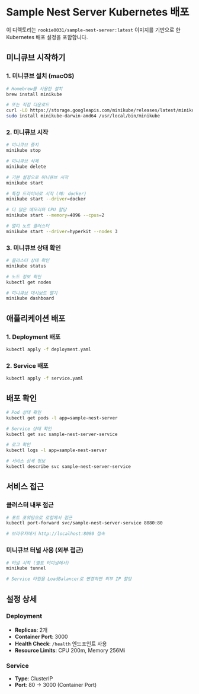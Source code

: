 # Sample Nest Server Kubernetes 배포

이 디렉토리는 `rookie0031/sample-nest-server:latest` 이미지를 기반으로 한 Kubernetes 배포 설정을 포함합니다.

## 미니큐브 시작하기

### 1. 미니큐브 설치 (macOS)

```bash
# Homebrew를 사용한 설치
brew install minikube

# 또는 직접 다운로드
curl -LO https://storage.googleapis.com/minikube/releases/latest/minikube-darwin-amd64
sudo install minikube-darwin-amd64 /usr/local/bin/minikube
```

### 2. 미니큐브 시작

```bash
# 미니큐브 중지
minikube stop

# 미니큐브 삭제
minikube delete

# 기본 설정으로 미니큐브 시작
minikube start

# 특정 드라이버로 시작 (예: docker)
minikube start --driver=docker

# 더 많은 메모리와 CPU 할당
minikube start --memory=4096 --cpus=2

# 멀티 노드 클러스터
minikube start --driver=hyperkit --nodes 3
```



### 3. 미니큐브 상태 확인

```bash
# 클러스터 상태 확인
minikube status

# 노드 정보 확인
kubectl get nodes

# 미니큐브 대시보드 열기
minikube dashboard
```

## 애플리케이션 배포

### 1. Deployment 배포

```bash
kubectl apply -f deployment.yaml
```

### 2. Service 배포

```bash
kubectl apply -f service.yaml
```

## 배포 확인

```bash
# Pod 상태 확인
kubectl get pods -l app=sample-nest-server

# Service 상태 확인
kubectl get svc sample-nest-server-service

# 로그 확인
kubectl logs -l app=sample-nest-server

# 서비스 상세 정보
kubectl describe svc sample-nest-server-service
```

## 서비스 접근

### 클러스터 내부 접근
```bash
# 포트 포워딩으로 로컬에서 접근
kubectl port-forward svc/sample-nest-server-service 8080:80

# 브라우저에서 http://localhost:8080 접속
```

### 미니큐브 터널 사용 (외부 접근)
```bash
# 터널 시작 (별도 터미널에서)
minikube tunnel

# Service 타입을 LoadBalancer로 변경하면 외부 IP 할당
```


## 설정 상세

### Deployment
- **Replicas**: 2개
- **Container Port**: 3000
- **Health Check**: `/health` 엔드포인트 사용
- **Resource Limits**: CPU 200m, Memory 256Mi

### Service
- **Type**: ClusterIP
- **Port**: 80 → 3000 (Container Port) 